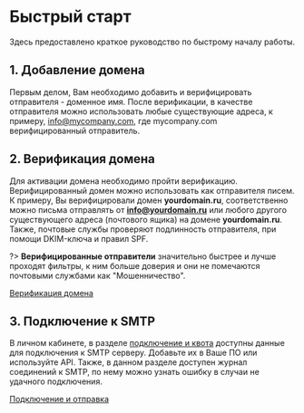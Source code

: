 # Быстрый старт

Здесь предоставлено краткое руководство по быстрому началу работы.

## 1. Добавление домена

Первым делом, Вам необходимо добавить и верифицировать отправителя - доменное имя.  После верификации, в качестве отправителя можно использовать любые существующие адреса, к примеру, info@mycompany.com, где mycompany.com верифицированный отправитель.

## 2. Верификация домена

Для активации домена необходимо пройти верификацию. Верифицированный домен можно использовать как отправителя писем. К примеру, Вы верифицировали домен **yourdomain.ru**, соответственно можно письма отправлять от **info@yourdomain.ru** или любого другого существующего адреса (почтового ящика) на домене **yourdomain.ru**. Также, почтовые службы проверяют подлинность отправителя, при помощи DKIM-ключа и правил SPF.

?> **Верифицированные отправители** значительно быстрее и лучше проходят фильтры, к ним больше доверия и они не помечаются почтовыми службами как "Мошенничество".

[Верификация домена <i class="fa fa-angle-right" aria-hidden="true"></i>](varification)

## 3. Подключение к SMTP

В личном кабинете, в разделе <a href="https://smtp.bz/panel/connect" target="_blank">подключение и квота</a> доступны данные для подключения к SMTP серверу. Добавьте их в Ваше ПО или используйте API. Также, в данном разделе доступен журнал соединений к SMTP, по нему можно узнать ошибку в случаи не удачного подключения.

[Подключение и отправка <i class="fa fa-angle-right" aria-hidden="true"></i>](connect)
